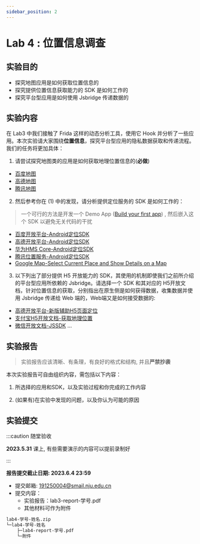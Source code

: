 ```yaml
---
sidebar_position: 2
---
```


# Lab 4 : 位置信息调查


## 实验目的

- 探究地图应用是如何获取位置信息的
- 探究提供位置信息获取能力的 SDK 是如何工作的
- 探究平台型应用是如何使用 Jsbridge 传递数据的


## 实验内容

在 Lab3 中我们接触了 Frida 这样的动态分析工具，使用它 Hook 并分析了一些应用。本次实验请大家围绕**位置信息**，探究平台型应用的隐私数据获取和传递流程。我们的任务将更加具体：

1. 请尝试探究地图类的应用是如何获取地理位置信息的(**必做**)

- [百度地图](https://apkpure.com/%E7%99%BE%E5%BA%A6%E5%9C%B0%E5%9B%BE/com.baidu.BaiduMap)
- [高德地图](https://apkpure.com/%E9%AB%98%E5%BE%B7%E5%9C%B0%E5%9B%BE/com.autonavi.minimap)
- [腾讯地图](https://apkpure.com/%E8%85%BE%E8%AE%AF%E5%9C%B0%E5%9B%BE/com.tencent.map)


2. 然后参考你在 (1) 中的发现，请分析提供定位服务的 SDK 是如何工作的：

> 一个可行的方法是开发一个 Demo App ([Build your first app](https://www.google.com/url?sa=t&rct=j&q=&esrc=s&source=web&cd=&ved=2ahUKEwj93c3ppfr-AhWUb94KHRjrAboQFnoECBUQAQ&url=https%3A%2F%2Fdeveloper.android.com%2Ftraining%2Fbasics%2Ffirstapp&usg=AOvVaw0WL3WUlfCPHHTAAwZI1ncA)) , 然后嵌入这个 SDK 以避免无关代码的干扰

- [百度开放平台-Android定位SDK](https://lbsyun.baidu.com/index.php?title=android-locsdk)
- [高德开放平台-Android定位SDK](https://lbs.amap.com/api/android-location-sdk/locationsummary/)
- [华为HMS Core-Android定位SDK](https://developer.huawei.com/consumer/cn/doc/development/HMSCore-Guides/android-introduction-0000001121930588)
- [腾讯位置服务-Android定位SDK](https://lbs.qq.com/mobile/androidLocationSDK/androidGeoGuide/androidGeoOverview)
- [Google Map-Select Current Place and Show Details on a Map](https://developers.google.com/maps/documentation/android-sdk/current-place-tutorial[])


3. 以下列出了部分提供 H5 开放能力的 SDK，其使用的机制即使我们之前所介绍的平台型应用所依赖的 Jsbridge。请选择一个 SDK 和其对应的 H5开放文档，针对位置信息的获取，分别指出在原生侧是如何获得数据，收集数据并使用 Jsbridge 传递给 Web 端的，Web端又是如何接受数据的:

- [高德开放平台-新版辅助H5页面定位](https://lbs.amap.com/api/android-location-sdk/guide/android-location/new-assistant_location)
- [支付宝H5开放文档-获取地理位置](https://myjsapi.alipay.com/jsapi/native/get-location.html)
- [微信开放文档-JSSDK](https://developers.weixin.qq.com/doc/offiaccount/OA_Web_Apps/JS-SDK.html)
...

## 实验报告

> 实验报告应该清晰、有条理，有良好的格式和结构, 并且**严禁抄袭**

本次实验报告可自由组织内容，需包括以下内容：

1. 所选择的应用和SDK，以及实验过程和你完成的工作内容

2. (如果有)在实验中发现的问题，以及你认为可能的原因


## 实验提交

:::caution 随堂验收

**2023.5.31** 课上, 有些需要演示的内容可以提前录制好

:::


**报告提交截止日期: 2023.6.4 23:59**

- 提交邮箱: [191250004@smail.nju.edu.cn](mailto:cys@smail.nju.edu.cn)
- 提交内容：
  - 实验报告：lab3-report-学号.pdf
  - 其他材料可作为附件

```bash
lab4-学号-姓名.zip
└─lab4-学号-姓名
    ├─lab4-report-学号.pdf
    └─附件
```